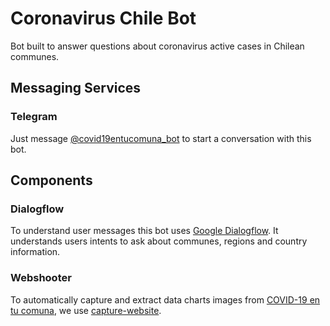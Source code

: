# Coronavirus Chile Bot

Bot built to answer questions about coronavirus active cases in Chilean communes.

## Messaging Services

### Telegram

Just message [@covid19entucomuna_bot](https://t.me/covid19entucomuna_bot) to start a conversation with this bot.

## Components

### Dialogflow

To understand user messages this bot uses [Google Dialogflow](https://dialogflow.com/). It understands users intents to ask about communes, regions and country information.

### Webshooter

To automatically capture and extract data charts images from [COVID-19 en tu comuna](https://covid19entucomuna.cl), we use [capture-website](https://github.com/sindresorhus/capture-website).
